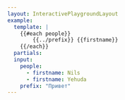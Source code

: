 ```yaml
---
layout: InteractivePlaygroundLayout
example:
  template: |
    {{#each people}}
        {{../prefix}} {{firstname}} 
    {{/each}}
  partials:
  input:
    people:
      - firstname: Nils
      - firstname: Yehuda
    prefix: "Привет"
---
```

